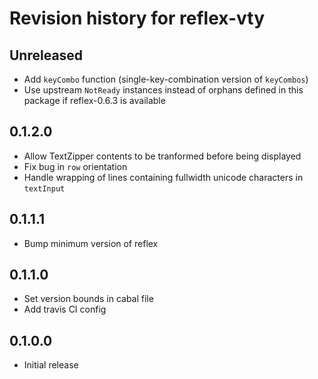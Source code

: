 # Revision history for reflex-vty

## Unreleased

* Add `keyCombo` function (single-key-combination version of `keyCombos`)
* Use upstream `NotReady` instances instead of orphans defined in this package if reflex-0.6.3 is available

## 0.1.2.0
* Allow TextZipper contents to be tranformed before being displayed
* Fix bug in `row` orientation
* Handle wrapping of lines containing fullwidth unicode characters in `textInput`

## 0.1.1.1

* Bump minimum version of reflex

## 0.1.1.0

* Set version bounds in cabal file
* Add travis CI config

## 0.1.0.0

* Initial release
